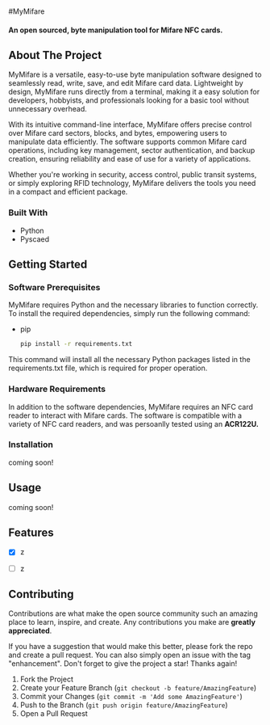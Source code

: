 <!-- PROJECT LOGO -->
<br />


  #MyMifare


   <h4>An open sourced, byte manipulation tool for Mifare NFC cards.</h4>
 
   
</div>


<!-- ABOUT THE PROJECT -->
## About The Project

MyMifare is a versatile, easy-to-use byte manipulation software designed to seamlessly read, write, save, and edit Mifare card data. Lightweight by design, MyMifare runs directly from a terminal, making it a easy solution for developers, hobbyists, and professionals looking for a basic tool without unnecessary overhead.

With its intuitive command-line interface, MyMifare offers precise control over Mifare card sectors, blocks, and bytes, empowering users to manipulate data efficiently. The software supports common Mifare card operations, including key management, sector authentication, and backup creation, ensuring reliability and ease of use for a variety of applications.

Whether you're working in security, access control, public transit systems, or simply exploring RFID technology, MyMifare delivers the tools you need in a compact and efficient package.


### Built With

* Python
* Pyscaed


<!-- GETTING STARTED -->
## Getting Started

### Software Prerequisites

MyMifare requires Python and the necessary libraries to function correctly. To install the required dependencies, simply run the following command:

* pip
  ```sh
  pip install -r requirements.txt
  ```

 This command will install all the necessary Python packages listed in the requirements.txt file, which is required for proper operation.

### Hardware Requirements
In addition to the software dependencies, MyMifare requires an NFC card reader to interact with Mifare cards. The software is compatible with a variety of NFC card readers, and was persoanlly tested using an **ACR122U.**

### Installation

coming soon!



<!-- USAGE EXAMPLES -->
## Usage

coming soon!




<!-- ROADMAP -->
## Features

- [x] z
- [ ] z




<!-- CONTRIBUTING -->
## Contributing

Contributions are what make the open source community such an amazing place to learn, inspire, and create. Any contributions you make are **greatly appreciated**.

If you have a suggestion that would make this better, please fork the repo and create a pull request. You can also simply open an issue with the tag "enhancement".
Don't forget to give the project a star! Thanks again!

1. Fork the Project
2. Create your Feature Branch (`git checkout -b feature/AmazingFeature`)
3. Commit your Changes (`git commit -m 'Add some AmazingFeature'`)
4. Push to the Branch (`git push origin feature/AmazingFeature`)
5. Open a Pull Request


